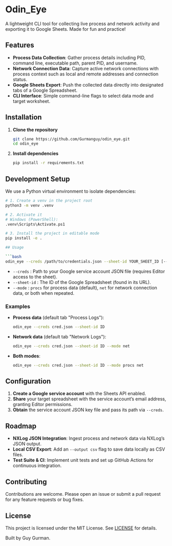 # Odin_Eye

A lightweight CLI tool for collecting live process and network activity and exporting it to Google Sheets.
Made for fun and practice!

## Features

- **Process Data Collection**: Gather process details including PID, command line, executable path, parent PID, and username.
- **Network Connection Data**: Capture active network connections with process context such as local and remote addresses and connection status.
- **Google Sheets Export**: Push the collected data directly into designated tabs of a Google Spreadsheet.
- **CLI Interface**: Simple command-line flags to select data mode and target worksheet.

## Installation

1. **Clone the repository**
   ```bash
   git clone https://github.com/Gurmanguy/odin_eye.git
   cd odin_eye
   ```

2. **Install dependencies**
   ```bash
   pip install -r requirements.txt
   ```
 ## Development Setup

We use a Python virtual environment to isolate dependencies:

```bash
# 1. Create a venv in the project root
python3 -m venv .venv

# 2. Activate it
# Windows (PowerShell):
.venv\Scripts\Activate.ps1

# 3. Install the project in editable mode
pip install -e .

## Usage

```bash
odin_eye --creds /path/to/credentials.json --sheet-id YOUR_SHEET_ID [--mode procs|net]
```

- `--creds` : Path to your Google service account JSON file (requires Editor access to the sheet).  
- `--sheet-id` : The ID of the Google Spreadsheet (found in its URL).  
- `--mode` : `procs` for process data (default), `net` for network connection data, or both when repeated.

### Examples

- **Process data** (default tab "Process Logs"):
  ```bash
  odin_eye --creds cred.json --sheet-id ID
  ```

- **Network data** (default tab "Network Logs"):
  ```bash
  odin_eye --creds cred.json --sheet-id ID --mode net
  ```

- **Both modes**:
  ```bash
  odin_eye --creds cred.json --sheet-id ID --mode procs net
  ```

## Configuration

1. **Create a Google service account** with the Sheets API enabled.  
2. **Share** your target spreadsheet with the service account’s email address, granting Editor permissions.  
3. **Obtain** the service account JSON key file and pass its path via `--creds`.

## Roadmap

- **NXLog JSON Integration**: Ingest process and network data via NXLog’s JSON output.  
- **Local CSV Export**: Add an `--output csv` flag to save data locally as CSV files.  
- **Test Suite & CI**: Implement unit tests and set up GitHub Actions for continuous integration.

## Contributing

Contributions are welcome. Please open an issue or submit a pull request for any feature requests or bug fixes.

## License

This project is licensed under the MIT License. See [LICENSE](LICENSE) for details.

Built by Guy Gurman.

